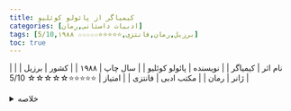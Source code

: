 ```yaml
---
title: کیمیاگر از پائولو کوئلیو
categories: [ادبیات داستانی,رمان]
tags: [برزیل,رمان,فانتزی,⭐⭐⭐⭐⭐☆☆☆☆☆ 5/10,۱۹۸۸]
toc: true
---
```



| نام اثر | کیمیاگر |
| نویسنده | پائولو کوئلیو |
| سال چاپ | ۱۹۸۸ |
| کشور | برزیل |
| ژانر | رمان |
| مکتب ادبی | فانتزی |
| امتیاز | ⭐⭐⭐⭐⭐☆☆☆☆☆ 5/10 |

<details>
  <summary>خلاصه</summary>
یک پسر چوپان اندلسی به نام سانتیاگو در حالی که در کلیسایی ویران است، خواب گنج می بیند. او با یک فالگیر کولی در مورد معنای خواب تکراری مشورت می کند. زن آن را به پیشگویی تعبیر می کند و به پسر می گوید که گنجی را در اهرام مصر کشف خواهد کرد.

پس از اینکه سانتیاگو به راه می افتد، با ملکیصدک، پادشاه سالم ملاقات می کند، که به او می گوید گوسفندان خود را بفروشد تا به مصر سفر کند و "افسانه شخصی" خود را به انجام برساند. در اوایل ورودش به آفریقا، مردی که ادعا می‌کند می‌تواند سانتیاگو را به اهرام ببرد، در عوض پولی را که از گله‌اش به دست آورده بود، از او می‌دزدد. سپس سانتیاگو باید برای یک تاجر کریستال کار کند تا به اندازه کافی برای ادامه سفر خود درآمد کسب کند.

در طول راه، پسر با مردی انگلیسی آشنا می شود که به دنبال کیمیاگری که بتواند هر فلزی را به طلا تبدیل کند، آمده است و با همراه جدیدش به سفر خود ادامه می دهد. هنگامی که آنها به واحه ای می رسند، سانتیاگو با دختری عرب به نام فاطمه آشنا شده و عاشق او می شود و به او پیشنهاد ازدواج می دهد. او قول می دهد که تنها پس از اتمام سفر با او ازدواج کند. او که ابتدا ناامید شده، بعداً می‌آموزد که عشق واقعی متوقف نمی‌شود و نباید سرنوشت خود را فدای آن کرد، زیرا این کار حقیقت را از آن می‌رباید.
اهرام جیزه

سپس پسر با کیمیاگر دانا روبرو می شود که به او می آموزد خود واقعی خود را درک کند. آنها با هم، سفری را در قلمرو قبایل متخاصم به خطر می اندازند، جایی که سانتیاگو مجبور می شود قبل از اینکه به او اجازه ادامه راه بدهد، یگانگی خود را با "روح جهان" با تبدیل کردن خود به طوفان گرد و غبار نشان دهد.

هنگامی که او به اهرام می رسد و شروع به حفاری می کند، توسط دزدان مورد سرقت قرار می گیرد و از او می پرسند که برای چه چیزی حفاری می کند. او پاسخ می دهد که خواب او را به گنجی مدفون کشانده است. دزدها مسخره می کنند و رهبر در مورد خوابی که زمانی در مورد گنج زیر درختی در کلیسایی ویران دیده بود صحبت می کند. سانتیاگو متوجه می شود که گنجی که در جستجوی آن بود، جایی بود که در تمام طول مدت رویای اصلی خود را داشت.
</details>